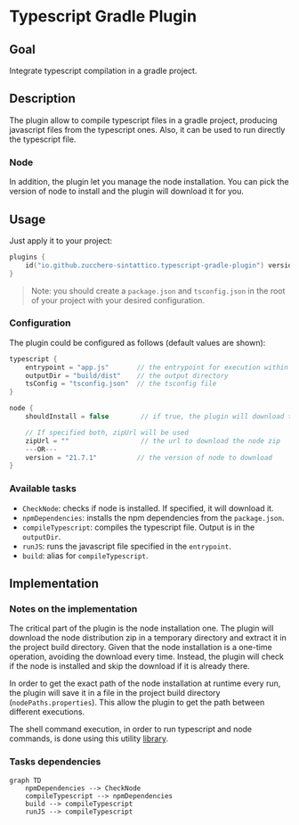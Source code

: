 # Typescript Gradle Plugin

<!--
1. Rename the project in `settings.gradle.kts`
1. Change the project information in `build.gradle.kts`
1. Change the username for Maven Central in `.github/workflows/build-and-deploy.yml`
1. Configure the CI to have the following secrets set:
  * GRADLE_PUBLISH_KEY
  * GRADLE_PUBLISH_SECRET
  * MAVEN_CENTRAL_PASSWORD
  * SIGNING_KEY
-->

## Goal

Integrate typescript compilation in a gradle project.

## Description

The plugin allow to compile typescript files in a gradle project, producing javascript files from the typescript ones.
Also, it can be used to run directly the typescript file.

### Node

In addition, the plugin let you manage the node installation.
You can pick the version of node to install and the plugin will download it for you.

## Usage

Just apply it to your project:

```kotlin
plugins {
    id("io.github.zucchero-sintattico.typescript-gradle-plugin") version "<version>"
}
```

> Note: you should create a `package.json` and `tsconfig.json` in the root of your project with your desired configuration.

### Configuration

The plugin could be configured as follows (default values are shown):

```kotlin
typescript {
    entrypoint = "app.js"       // the entrypoint for execution within the output directory
    outputDir = "build/dist"    // the output directory
    tsConfig = "tsconfig.json"  // the tsconfig file
}

node {
    shouldInstall = false        // if true, the plugin will download the specified version of node

    // If specified both, zipUrl will be used
    zipUrl = ""                  // the url to download the node zip
    ---OR---
    version = "21.7.1"          // the version of node to download
}
```
### Available tasks

- `CheckNode`: checks if node is installed. If specified, it will download it.
- `npmDependencies`: installs the npm dependencies from the `package.json`.
- `compileTypescript`: compiles the typescript file. Output is in the `outputDir`.
- `runJS`: runs the javascript file specified in the `entrypoint`.
- `build`: alias for `compileTypescript`.

## Implementation

### Notes on the implementation

The critical part of the plugin is the node installation one.
The plugin will download the node distribution zip in a temporary directory and extract it in the project build directory.
Given that the node installation is a one-time operation, avoiding the download every time.
Instead, the plugin will check if the node is installed and skip the download if it is already there.

In order to get the exact path of the node installation at runtime every run, the plugin will save it in a file in the project build directory (`nodePaths.properties`).
This allow the plugin to get the path between different executions.

The shell command execution, in order to run typescript and node commands, is done using this utility [library](https://github.com/lordcodes/turtle).

### Tasks dependencies

```mermaid
graph TD
    npmDependencies --> CheckNode
    compileTypescript --> npmDependencies
    build --> compileTypescript
    runJS --> compileTypescript
```
